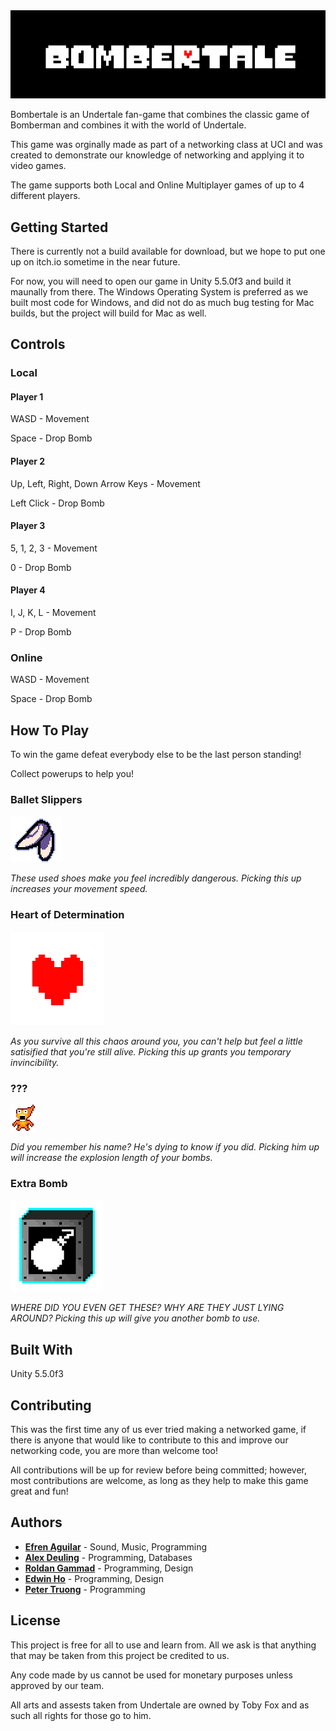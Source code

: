 <img src="Bombertale/Assets/Art/UI/MenuBlack.png">

Bombertale is an Undertale fan-game that combines the classic game of Bomberman and combines it with the world of Undertale.

This game was orginally made as part of a networking class at UCI and was created to demonstrate our knowledge of networking and applying it to video games.

The game supports both Local and Online Multiplayer games of up to 4 different players.


## Getting Started

There is currently not a build available for download, but we hope to put one up on itch.io sometime in the near future.

For now, you will need to open our game in Unity 5.5.0f3 and build it maunally from there. The Windows Operating System is preferred as we built most code for Windows, and did not do as much bug testing for Mac builds, but the project will build for Mac as well.

## Controls
### Local

#### Player 1

WASD - Movement

Space - Drop Bomb

#### Player 2

Up, Left, Right, Down Arrow Keys - Movement

Left Click - Drop Bomb

#### Player 3

5, 1, 2, 3 - Movement

0 - Drop Bomb

#### Player 4

I, J, K, L - Movement

P - Drop Bomb

### Online

WASD - Movement

Space - Drop Bomb

## How To Play
To win the game defeat everybody else to be the last person standing!

Collect powerups to help you!

### Ballet Slippers
<img src="Bombertale/Assets/Art/BalletSlippers.png">

_These used shoes make you feel incredibly dangerous. Picking this up increases your movement speed._

### Heart of Determination
<img src="Bombertale/Assets/Art/Heart.png">

_As you survive all this chaos around you, you can't help but feel a little satisified that you're still alive. Picking this up grants you temporary invincibility._

### ???
<img src="Bombertale/Assets/Art/Hfman3.png">

_Did you remember his name? He's dying to know if you did. Picking him up will increase the explosion length of your bombs._

### Extra Bomb
<img src="Bombertale/Assets/Art/power_up4.png">

_WHERE DID YOU EVEN GET THESE? WHY ARE THEY JUST LYING AROUND? Picking this up will give you another bomb to use._


## Built With
Unity 5.5.0f3

## Contributing
This was the first time any of us ever tried making a networked game, if there is anyone that would like to contribute to this and improve our networking code, you are more than welcome too!

All contributions will be up for review before being committed; however, most contributions are welcome, as long as they help to make this game great and fun!

## Authors
* [**Efren Aguilar**](https://github.com/efrenaguilar95) - Sound, Music, Programming
* [**Alex Deuling**](https://github.com/apedestrian) - Programming, Databases
* [**Roldan Gammad**](https://github.com/rgammad) - Programming, Design
* [**Edwin Ho**](https://edwinho555.itch.io/) - Programming, Design
* [**Peter Truong**](https://pgtruong.github.io/) - Programming


## License

This project is free for all to use and learn from. All we ask is that anything that may be taken from this project be credited to us.

Any code made by us cannot be used for monetary purposes unless approved by our team.

All arts and assests taken from Undertale are owned by Toby Fox and as such all rights for those go to him.
